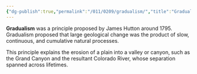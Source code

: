 ```yaml
---
{"dg-publish":true,"permalink":"/011/0209/gradualism/","title":"Gradualism","tags":["BIOL422"],"created":"2024-09-26T15:18:45.000-07:00","updated":"2025-01-22T00:38:56.147-08:00"}
---
```


**Gradualism** was a principle proposed by James Hutton around 1795. Gradualism proposed that large geological change was the product of slow, continuous, and cumulative natural processes.

This principle explains the erosion of a plain into a valley or canyon, such as the Grand Canyon and the resultant Colorado River, whose separation spanned across lifetimes.